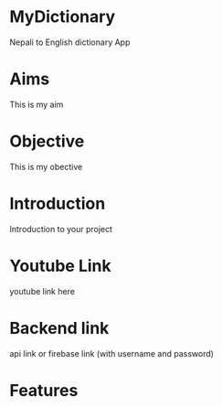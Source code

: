 # MyDictionary
Nepali to English dictionary App

# Aims
This is my aim

# Objective 
This is my obective

# Introduction 
Introduction to your project

# Youtube Link
youtube link here

# Backend link 
api link or firebase link (with username and password)

# Features 
